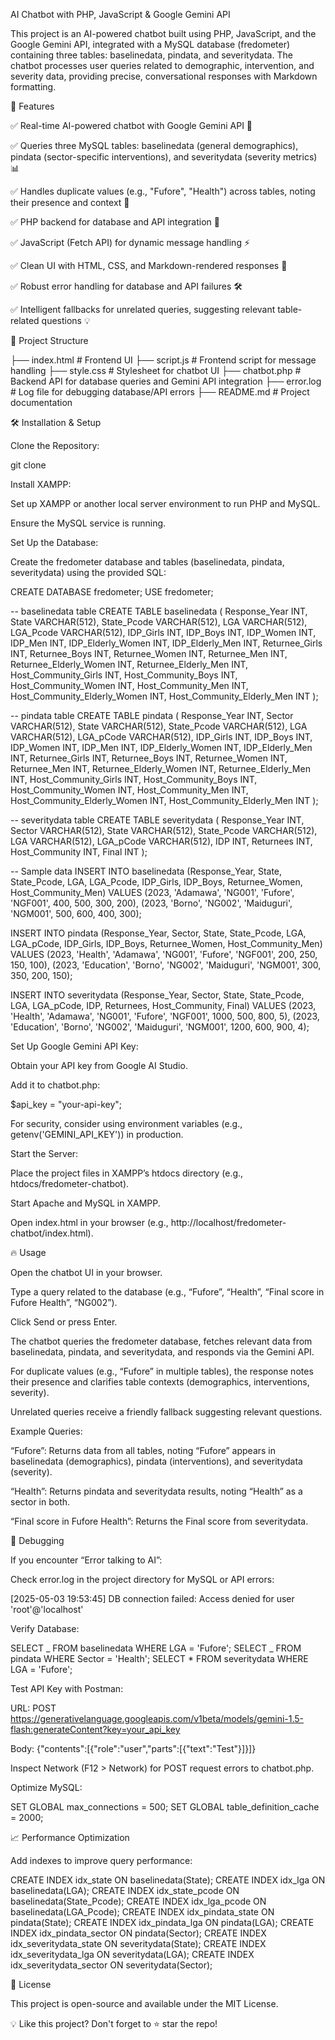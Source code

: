 AI Chatbot with PHP, JavaScript & Google Gemini API

This project is an AI-powered chatbot built using PHP, JavaScript, and the Google Gemini API, integrated with a MySQL database (fredometer) containing three tables: baselinedata, pindata, and severitydata. The chatbot processes user queries related to demographic, intervention, and severity data, providing precise, conversational responses with Markdown formatting.

🚀 Features

✅ Real-time AI-powered chatbot with Google Gemini API 🤖

✅ Queries three MySQL tables: baselinedata (general demographics), pindata (sector-specific interventions), and severitydata (severity metrics) 📊

✅ Handles duplicate values (e.g., "Fufore", "Health") across tables, noting their presence and context 🔄

✅ PHP backend for database and API integration 🔧

✅ JavaScript (Fetch API) for dynamic message handling ⚡

✅ Clean UI with HTML, CSS, and Markdown-rendered responses 🎨

✅ Robust error handling for database and API failures 🛠️

✅ Intelligent fallbacks for unrelated queries, suggesting relevant table-related questions 💡

📂 Project Structure

├── index.html # Frontend UI
├── script.js # Frontend script for message handling
├── style.css # Stylesheet for chatbot UI
├── chatbot.php # Backend API for database queries and Gemini API integration
├── error.log # Log file for debugging database/API errors
├── README.md # Project documentation

🛠️ Installation & Setup

Clone the Repository:

git clone <repository-url>

Install XAMPP:

Set up XAMPP or another local server environment to run PHP and MySQL.

Ensure the MySQL service is running.

Set Up the Database:

Create the fredometer database and tables (baselinedata, pindata, severitydata) using the provided SQL:

CREATE DATABASE fredometer;
USE fredometer;

-- baselinedata table
CREATE TABLE baselinedata (
Response_Year INT,
State VARCHAR(512),
State_Pcode VARCHAR(512),
LGA VARCHAR(512),
LGA_Pcode VARCHAR(512),
IDP_Girls INT,
IDP_Boys INT,
IDP_Women INT,
IDP_Men INT,
IDP_Elderly_Women INT,
IDP_Elderly_Men INT,
Returnee_Girls INT,
Returnee_Boys INT,
Returnee_Women INT,
Returnee_Men INT,
Returnee_Elderly_Women INT,
Returnee_Elderly_Men INT,
Host_Community_Girls INT,
Host_Community_Boys INT,
Host_Community_Women INT,
Host_Community_Men INT,
Host_Community_Elderly_Women INT,
Host_Community_Elderly_Men INT
);

-- pindata table
CREATE TABLE pindata (
Response_Year INT,
Sector VARCHAR(512),
State VARCHAR(512),
State_Pcode VARCHAR(512),
LGA VARCHAR(512),
LGA_pCode VARCHAR(512),
IDP_Girls INT,
IDP_Boys INT,
IDP_Women INT,
IDP_Men INT,
IDP_Elderly_Women INT,
IDP_Elderly_Men INT,
Returnee_Girls INT,
Returnee_Boys INT,
Returnee_Women INT,
Returnee_Men INT,
Returnee_Elderly_Women INT,
Returnee_Elderly_Men INT,
Host_Community_Girls INT,
Host_Community_Boys INT,
Host_Community_Women INT,
Host_Community_Men INT,
Host_Community_Elderly_Women INT,
Host_Community_Elderly_Men INT
);

-- severitydata table
CREATE TABLE severitydata (
Response_Year INT,
Sector VARCHAR(512),
State VARCHAR(512),
State_Pcode VARCHAR(512),
LGA VARCHAR(512),
LGA_pCode VARCHAR(512),
IDP INT,
Returnees INT,
Host_Community INT,
Final INT
);

-- Sample data
INSERT INTO baselinedata (Response_Year, State, State_Pcode, LGA, LGA_Pcode, IDP_Girls, IDP_Boys, Returnee_Women, Host_Community_Men)
VALUES (2023, 'Adamawa', 'NG001', 'Fufore', 'NGF001', 400, 500, 300, 200),
(2023, 'Borno', 'NG002', 'Maiduguri', 'NGM001', 500, 600, 400, 300);

INSERT INTO pindata (Response_Year, Sector, State, State_Pcode, LGA, LGA_pCode, IDP_Girls, IDP_Boys, Returnee_Women, Host_Community_Men)
VALUES (2023, 'Health', 'Adamawa', 'NG001', 'Fufore', 'NGF001', 200, 250, 150, 100),
(2023, 'Education', 'Borno', 'NG002', 'Maiduguri', 'NGM001', 300, 350, 200, 150);

INSERT INTO severitydata (Response_Year, Sector, State, State_Pcode, LGA, LGA_pCode, IDP, Returnees, Host_Community, Final)
VALUES (2023, 'Health', 'Adamawa', 'NG001', 'Fufore', 'NGF001', 1000, 500, 800, 5),
(2023, 'Education', 'Borno', 'NG002', 'Maiduguri', 'NGM001', 1200, 600, 900, 4);

Set Up Google Gemini API Key:

Obtain your API key from Google AI Studio.

Add it to chatbot.php:

$api_key = "your-api-key";

For security, consider using environment variables (e.g., getenv('GEMINI_API_KEY')) in production.

Start the Server:

Place the project files in XAMPP’s htdocs directory (e.g., htdocs/fredometer-chatbot).

Start Apache and MySQL in XAMPP.

Open index.html in your browser (e.g., http://localhost/fredometer-chatbot/index.html).

🔥 Usage

Open the chatbot UI in your browser.

Type a query related to the database (e.g., “Fufore”, “Health”, “Final score in Fufore Health”, “NG002”).

Click Send or press Enter.

The chatbot queries the fredometer database, fetches relevant data from baselinedata, pindata, and severitydata, and responds via the Gemini API.

For duplicate values (e.g., “Fufore” in multiple tables), the response notes their presence and clarifies table contexts (demographics, interventions, severity).

Unrelated queries receive a friendly fallback suggesting relevant questions.

Example Queries:

“Fufore”: Returns data from all tables, noting “Fufore” appears in baselinedata (demographics), pindata (interventions), and severitydata (severity).

“Health”: Returns pindata and severitydata results, noting “Health” as a sector in both.

“Final score in Fufore Health”: Returns the Final score from severitydata.

🐞 Debugging

If you encounter “Error talking to AI”:

Check error.log in the project directory for MySQL or API errors:

[2025-05-03 19:53:45] DB connection failed: Access denied for user 'root'@'localhost'

Verify Database:

SELECT _ FROM baselinedata WHERE LGA = 'Fufore';
SELECT _ FROM pindata WHERE Sector = 'Health';
SELECT \* FROM severitydata WHERE LGA = 'Fufore';

Test API Key with Postman:

URL: POST https://generativelanguage.googleapis.com/v1beta/models/gemini-1.5-flash:generateContent?key=your_api_key

Body: {"contents":[{"role":"user","parts":[{"text":"Test"}]}]}

Inspect Network (F12 > Network) for POST request errors to chatbot.php.

Optimize MySQL:

SET GLOBAL max_connections = 500;
SET GLOBAL table_definition_cache = 2000;

📈 Performance Optimization

Add indexes to improve query performance:

CREATE INDEX idx_state ON baselinedata(State);
CREATE INDEX idx_lga ON baselinedata(LGA);
CREATE INDEX idx_state_pcode ON baselinedata(State_Pcode);
CREATE INDEX idx_lga_pcode ON baselinedata(LGA_Pcode);
CREATE INDEX idx_pindata_state ON pindata(State);
CREATE INDEX idx_pindata_lga ON pindata(LGA);
CREATE INDEX idx_pindata_sector ON pindata(Sector);
CREATE INDEX idx_severitydata_state ON severitydata(State);
CREATE INDEX idx_severitydata_lga ON severitydata(LGA);
CREATE INDEX idx_severitydata_sector ON severitydata(Sector);

📌 License

This project is open-source and available under the MIT License.

💡 Like this project? Don't forget to ⭐ star the repo!

